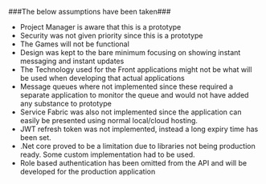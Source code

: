 ###The below assumptions have been taken###

* Project Manager is aware that this is a prototype
* Security was not given priority since this is a prototype
* The Games will not be functional
* Design was kept to the bare minimum focusing on showing instant messaging and instant updates
* The Technology used for the Front applications might not be what will be used when developing that actual applications
* Message queues where not implemented since these required a separate application to monitor the queue and would not have added any substance to prototype
* Service Fabric was also not implemented since the application can easily be presented using normal local/cloud hosting.
* JWT refresh token was not implemented, instead a long expiry time has been set. 
* .Net core proved to be a limitation due to libraries not being production ready. Some custom implementation had to be used.
* Role based authentication has been omitted from the API and will be developed for the production application